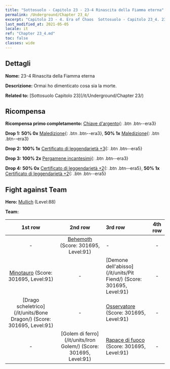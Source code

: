```yaml
---
title: "Sottosuolo - Capitolo 23 - 23-4 Rinascita della Fiamma eterna"
permalink: /Underground/Chapter 23_4/
excerpt: "Capitolo 23 - 4. Era of Chaos  Sottosuolo - Capitolo 23_4. 23-4 Rinascita della Fiamma eterna"
last_modified_at: 2021-05-05
locale: it
ref: "Chapter 23_4.md"
toc: false
classes: wide
---
```


## Dettagli

 **Nome:** 23-4 Rinascita della Fiamma eterna

 **Descrizione:** Ormai ho dimenticato cosa sia la morte.

 **Related to:** [Sottosuolo Capitolo 23](/it/Underground/Chapter 23/)

## Ricompensa

 **Ricompensa primo completamento:** [Chiave d'argento](/ItemsIT/con_693/){: .btn .btn--era3}

 **Drop 1:** **50% 0x** [Maledizione](/ItemsIT/her_410/){: .btn .btn--era3}, **50% 1x** [Maledizione](/ItemsIT/her_410/){: .btn .btn--era3}

 **Drop 2:** **100% 1x** [Certificato di leggendarietà +3](/ItemsIT/mat_88/){: .btn .btn--era5}

 **Drop 3:** **100% 2x** [Pergamene incantesimi](/ItemsIT/con_694/){: .btn .btn--era3}

 **Drop 4:** **50% 0x** [Certificato di leggendarietà +2](/ItemsIT/mat_81/){: .btn .btn--era5}, **50% 1x** [Certificato di leggendarietà +2](/ItemsIT/mat_81/){: .btn .btn--era5}


## Fight against Team
 **Hero:** [Mullich](/it/heroes/Mullich/) (Level:88)

 **Team:**


  | 1st row | 2nd row | 3rd row | 4th row |
  |:----:|:----:|:----|:----:|
  | - | [Behemoth](/it/units/Behemoth/) (Score: 301695, Level:91)  | - | - |
  | [Minotauro](/it/units/Minotaur/) (Score: 301695, Level:91)  | - | [Demone dell'abisso](/it/units/Pit Fiend/) (Score: 301695, Level:91)  | - |
  | [Drago scheletrico](/it/units/Bone Dragon/) (Score: 301695, Level:91)  | - | [Osservatore](/it/units/Beholder/) (Score: 301695, Level:91)  | - |
  | - | [Golem di ferro](/it/units/Iron Golem/) (Score: 301695, Level:91)  | [Rapace di fuoco](/it/units/Firebird/) (Score: 301695, Level:91)  | - |


